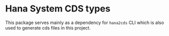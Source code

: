 # Hana System CDS types

This package serves mainly as a dependency for `hana2cds` CLI which is also used to generate cds files in this project.
